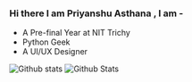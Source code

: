 ### Hi there I am Priyanshu Asthana , I am -

- A Pre-final Year at NIT Trichy
- Python Geek
- A UI/UX Designer

![Github stats](https://github-readme-stats.vercel.app/api?username=asthana001)
![Github Stats](https://github-readme-stats.vercel.app/api/top-langs/?username=asthana001)
